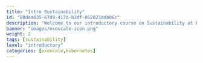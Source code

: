```yaml
---
title: "Intro Sustainability"
id: "88dea035-67d9-417d-b3df-052021adb06c"
description: "Welcome to our introductory course on Sustainability at Exoscale. Delving into the core of sustainability, this course navigates the essentials required to comprehend how sustainability initiatives align with broader corporate sustainability goals, particularly within the cloud computing sphere. By understanding the critical aspects of environmental responsibility, social equity, and economic viability, participants will gain a solid foundation in corporate sustainability practices and the impact of regulations such as the EU Corporate Sustainability Reporting Directive (CSRD). This course is designed to equip you with knowledge and understanding with no prerequisites, making it suitable for anyone keen to explore the intersection of sustainability and technology."
banner: "images/exoscale-icon.png"
weight: 2
tags: [sustainability]
level: "introductory"
categories: [exoscale,kubernetes]
---
```

